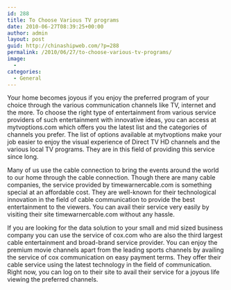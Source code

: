 ```yaml
---
id: 288
title: To Choose Various TV programs
date: 2010-06-27T08:39:25+00:00
author: admin
layout: post
guid: http://chinashipweb.com/?p=288
permalink: /2010/06/27/to-choose-various-tv-programs/
image:
  - 
categories:
  - General
---
```

Your home becomes joyous if you enjoy the preferred program of your choice through the various communication channels like TV, internet and the more. To choose the right type of entertainment from various service providers of such entertainment with innovative ideas, you can access at mytvoptions.com which offers you the latest list and the categories of channels you prefer. The list of options available at mytvoptions make your job easier to enjoy the visual experience of Direct TV HD channels and the various local TV programs. They are in this field of providing this service since long.

Many of us use the cable connection to bring the events around the world to our home through the cable connection. Though there are many cable companies, the service provided by timewarnercable.com is something special at an affordable cost. They are well-known for their technological innovation in the field of cable communication to provide the best entertainment to the viewers. You can avail their service very easily by visiting their site timewarnercable.com without any hassle.

If you are looking for the data solution to your small and mid sized business company you can use the service of cox.com who are also the third largest cable entertainment and broad-brand service provider. You can enjoy the premium movie channels apart from the leading sports channels by availing the service of cox communication on easy payment terms. They offer their cable service using the latest technology in the field of communication. Right now, you can log on to their site to avail their service for a joyous life viewing the preferred channels.